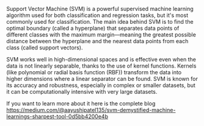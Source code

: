 Support Vector Machine (SVM) is a powerful supervised machine learning algorithm used for both classification and regression tasks, but it's most commonly used for classification. The main idea behind SVM is to find the optimal boundary (called a hyperplane) that separates data points of different classes with the maximum margin—meaning the greatest possible distance between the hyperplane and the nearest data points from each class (called support vectors).

SVM works well in high-dimensional spaces and is effective even when the data is not linearly separable, thanks to the use of kernel functions. Kernels (like polynomial or radial basis function (RBF)) transform the data into higher dimensions where a linear separator can be found. SVM is known for its accuracy and robustness, especially in complex or smaller datasets, but it can be computationally intensive with very large datasets.


If you want to learn more about it here is the complete blog
https://medium.com/@aayushipatel135/svm-demystified-machine-learnings-sharpest-tool-0d5bb4200e4b

